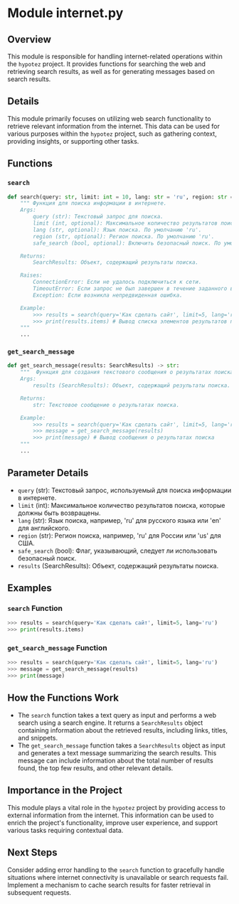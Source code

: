 # Module internet.py

## Overview

This module is responsible for handling internet-related operations within the `hypotez` project. It provides functions for searching the web and retrieving search results, as well as for generating messages based on search results.

## Details

This module primarily focuses on utilizing web search functionality to retrieve relevant information from the internet. This data can be used for various purposes within the `hypotez` project, such as gathering context, providing insights, or supporting other tasks.

## Functions

### `search`

```python
def search(query: str, limit: int = 10, lang: str = 'ru', region: str = 'ru', safe_search: bool = True) -> SearchResults:
    """ Функция для поиска информации в интернете.
    Args:
        query (str): Текстовый запрос для поиска.
        limit (int, optional): Максимальное количество результатов поиска. По умолчанию 10.
        lang (str, optional): Язык поиска. По умолчанию 'ru'.
        region (str, optional): Регион поиска. По умолчанию 'ru'.
        safe_search (bool, optional): Включить безопасный поиск. По умолчанию True.

    Returns:
        SearchResults: Объект, содержащий результаты поиска.

    Raises:
        ConnectionError: Если не удалось подключиться к сети.
        TimeoutError: Если запрос не был завершен в течение заданного времени ожидания.
        Exception: Если возникла непредвиденная ошибка.

    Example:
        >>> results = search(query='Как сделать сайт', limit=5, lang='ru')
        >>> print(results.items) # Вывод списка элементов результатов поиска
    """
    ...
```

### `get_search_message`

```python
def get_search_message(results: SearchResults) -> str:
    """  Функция для создания текстового сообщения о результатах поиска.
    Args:
        results (SearchResults): Объект, содержащий результаты поиска.

    Returns:
        str: Текстовое сообщение о результатах поиска.

    Example:
        >>> results = search(query='Как сделать сайт', limit=5, lang='ru')
        >>> message = get_search_message(results)
        >>> print(message) # Вывод сообщения о результатах поиска
    """
    ...
```

## Parameter Details

- `query` (str): Текстовый запрос, используемый для поиска информации в интернете.
- `limit` (int): Максимальное количество результатов поиска, которые должны быть возвращены.
- `lang` (str): Язык поиска, например, 'ru' для русского языка или 'en' для английского.
- `region` (str): Регион поиска, например, 'ru' для России или 'us' для США.
- `safe_search` (bool): Флаг, указывающий, следует ли использовать безопасный поиск.
- `results` (SearchResults): Объект, содержащий результаты поиска.

## Examples

### `search` Function

```python
>>> results = search(query='Как сделать сайт', limit=5, lang='ru')
>>> print(results.items) 
```

### `get_search_message` Function

```python
>>> results = search(query='Как сделать сайт', limit=5, lang='ru')
>>> message = get_search_message(results)
>>> print(message)
```

## How the Functions Work

- The `search` function takes a text query as input and performs a web search using a search engine. It returns a `SearchResults` object containing information about the retrieved results, including links, titles, and snippets.
- The `get_search_message` function takes a `SearchResults` object as input and generates a text message summarizing the search results. This message can include information about the total number of results found, the top few results, and other relevant details.

## Importance in the Project

This module plays a vital role in the `hypotez` project by providing access to external information from the internet. This information can be used to enrich the project's functionality, improve user experience, and support various tasks requiring contextual data.

## Next Steps

Consider adding error handling to the `search` function to gracefully handle situations where internet connectivity is unavailable or search requests fail. Implement a mechanism to cache search results for faster retrieval in subsequent requests.